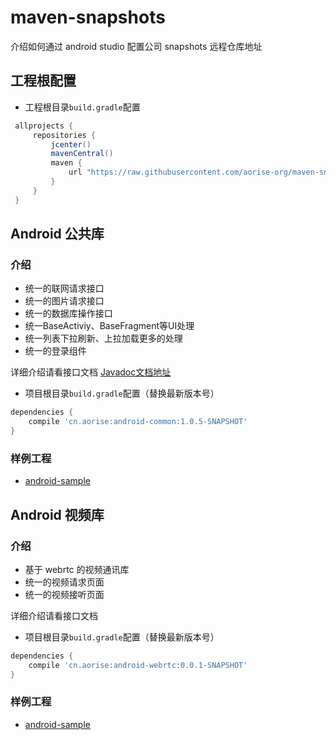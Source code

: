 # maven-snapshots
介绍如何通过 android studio 配置公司 snapshots 远程仓库地址

## 工程根配置 

- 工程根目录`build.gradle`配置    
```gradle
 allprojects {
     repositories {
         jcenter()
         mavenCentral()
         maven {
             url "https://raw.githubusercontent.com/aorise-org/maven-snapshots/master"
         }
     }
 }
```

## Android 公共库

### 介绍
- 统一的联网请求接口
- 统一的图片请求接口
- 统一的数据库操作接口
- 统一BaseActiviy、BaseFragment等UI处理
- 统一列表下拉刷新、上拉加载更多的处理
- 统一的登录组件

详细介绍请看接口文档 [Javadoc文档地址](https://aorise-org.github.io/maven-snapshots/android-common/)


- 项目根目录`build.gradle`配置（替换最新版本号）    
```gradle
dependencies {
    compile 'cn.aorise:android-common:1.0.5-SNAPSHOT'
}
```

### 样例工程
- [android-sample](https://github.com/aorise-org/android-sample)

## Android 视频库

### 介绍
- 基于 webrtc 的视频通讯库
- 统一的视频请求页面
- 统一的视频接听页面

详细介绍请看接口文档


- 项目根目录`build.gradle`配置（替换最新版本号）    
```gradle
dependencies {
    compile 'cn.aorise:android-webrtc:0.0.1-SNAPSHOT'
}
```

### 样例工程
- [android-sample](https://github.com/aorise-org/android-sample)